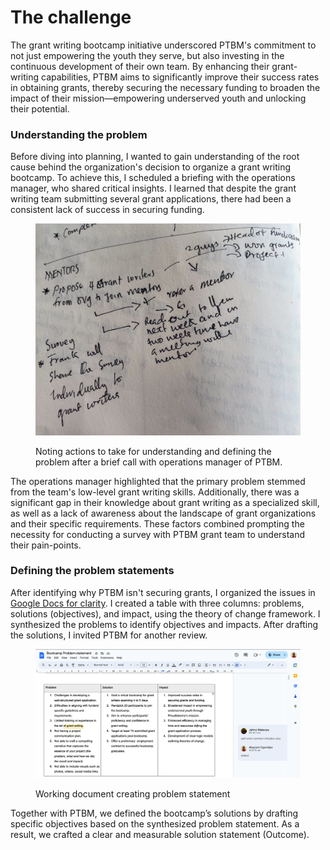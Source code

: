 # The challenge

The grant writing bootcamp initiative underscored PTBM's commitment to not just empowering the youth they serve, but also investing in the continuous development of their own team. By enhancing their grant-writing capabilities, PTBM aims to significantly improve their success rates in obtaining grants, thereby securing the necessary funding to broaden the impact of their mission—empowering underserved youth and unlocking their potential.

### Understanding the problem

Before diving into planning, I wanted to gain understanding of the root cause behind the organization's decision to organize a grant writing bootcamp. To achieve this, I scheduled a briefing with the operations manager, who shared critical insights. I learned that despite the grant writing team submitting several grant applications, there had been a consistent lack of success in securing funding.

<figure><img src="../.gitbook/assets/understanding-the-problem.jpg" alt="Noting actions to take for understanding and defining problem after a brief call with operations manager of PTBM."><figcaption><p>Noting actions to take for understanding and defining the problem after a brief call with operations manager of PTBM.</p></figcaption></figure>

The operations manager highlighted that the primary problem stemmed from the team's low-level grant writing skills. Additionally, there was a significant gap in their knowledge about grant writing as a specialized skill, as well as a lack of awareness about the landscape of grant organizations and their specific requirements. These factors combined prompting the necessity for conducting a survey with PTBM grant team to understand their pain-points.

### Defining the problem statements

After identifying why PTBM isn't securing grants, I organized the issues in [Google Docs for clarity](https://docs.google.com/document/d/1WtIlBRjZYbt53-gz3LeQ2A0gPt1UuDMAdTNWkYtJR5s/edit). I created a table with three columns: problems, solutions (objectives), and impact, using the theory of change framework. I synthesized the problems to identify objectives and impacts. After drafting the solutions, I invited PTBM for another review.

<div data-full-width="true">

<figure><img src="../.gitbook/assets/defining-grant-writing-bootcamp-problem-statement.png" alt=""><figcaption><p>Working document creating problem statement</p></figcaption></figure>

</div>

Together with PTBM, we defined the bootcamp’s solutions by drafting specific objectives based on the synthesized problem statement. As a result, we crafted a clear and measurable solution statement (Outcome).
